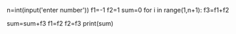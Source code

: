 n=int(input('enter number'))
f1=-1
f2=1
sum=0
for i in range(1,n+1):
 f3=f1+f2
 
 sum=sum+f3
 f1=f2
 f2=f3
print(sum)

    
